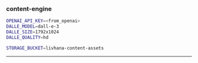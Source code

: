 ### content-engine

```bash
OPENAI_API_KEY=<from_openai>
DALLE_MODEL=dall-e-3
DALLE_SIZE=1792x1024
DALLE_QUALITY=hd

STORAGE_BUCKET=livhana-content-assets
```

---
